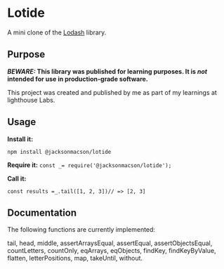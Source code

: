 # Lotide

A mini clone of the [Lodash](https://lodash.com) library.

## Purpose

**_BEWARE:_ This library was published for learning purposes. It is _not_ intended for use in production-grade software.**

This project was created and published by me as part of my learnings at lighthouse Labs.

## Usage


**Install it:**

`npm install @jacksonmacson/lotide`

**Require it:**
`const _= require('@jacksonmacson/lotide');`

**Call it:**

`const results =_.tail([1, 2, 3])// => [2, 3]`

## Documentation

The following functions are currently implemented:

  tail, head, middle, assertArraysEqual, assertEqual, assertObjectsEqual, countLetters, countOnly, eqArrays, eqObjects, findKey, findKeyByValue, flatten, letterPositions, map, takeUntil, without.

